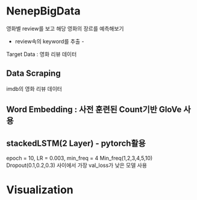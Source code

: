 # NenepBigData

영화별 review를 보고 해당 영화의 장르를 예측해보기
 - review속의 keyword를 추출 -

Target Data : 영화 리뷰 데이터

## Data Scraping
imdb의 영화 리뷰 데이터

## Word Embedding : 사전 훈련된 Count기반 GloVe 사용
## stackedLSTM(2 Layer) - pytorch활용
 epoch = 10, LR = 0.003, min_freq = 4
 Min_freq(1,2,3,4,5,10) Dropout(0.1,0.2,0.3) 사이에서 가장 val_loss가 낮은 모델 사용

# Visualization
